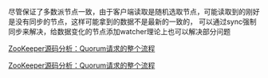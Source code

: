 尽管保证了多数派节点一致，由于客户端读取是随机选取节点，可能读取到的刚好是没有同步的节点，这样可能拿到的数据不是最新的一致的， 
可以通过sync强制同步来解决，给数据变化的节点添加watcher理论上也可以解决部分问题


[ZooKeeper源码分析：Quorum请求的整个流程](http://blog.csdn.net/jeff_fangji/article/details/42988439)

[ZooKeeper源码分析：Quorum请求的整个流程](http://www.linuxidc.com/Linux/2015-02/113730.htm)
